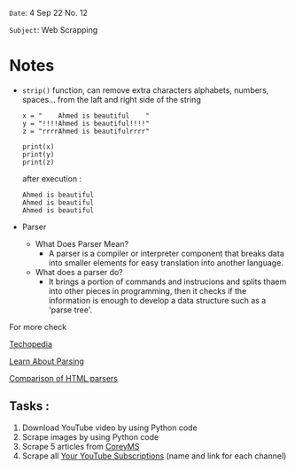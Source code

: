 `Date`: 4 Sep 22 No. 12

`Subject`: Web Scrapping

# Notes 
- `strip()` function, can remove extra characters alphabets, numbers, spaces... from the laft and right side of the string

   ```
   x = "    Ahmed is beautiful    "
   y = "!!!!Ahmed is beautiful!!!!"
   z = "rrrrAhmed is beautifulrrrr"

   print(x)
   print(y)
   print(z)
   ```
   after execution :
  ```
  Ahmed is beautiful
  Ahmed is beautiful
  Ahmed is beautiful
  ```
- Parser
  - What Does Parser Mean?
    - A parser is a compiler or interpreter component that breaks data into smaller elements for easy translation into another language.
  - What does a parser do?
    - It brings a portion of commands and instrucions and splits thaem into other pieces in programming, then it checks if the information is enough to develop a data structure such as a 'parse tree'.
    
For more check 

[Techopedia](https://www.techopedia.com/definition/3854/parser)

[Learn About Parsing](https://www.youtube.com/watch?v=T0BO415l3N0)

[Comparison of HTML parsers](https://en.wikipedia.org/wiki/Comparison_of_HTML_parsers#:~:text=HTML%20parsers%20are%20software%20for%20automated%20Hypertext%20Markup,easily%20access%20and%20modify%20the%20%22HTML%20string%20code%22.)


## Tasks :
1. Download YouTube video by using Python code
2. Scrape images by using Python code
3. Scrape 5 articles from [CoreyMS](https://coreyms.com/)
4. Scrape all [Your YouTube Subscriptions](https://www.youtube.com/feed/channels) (name and link for each channel)

